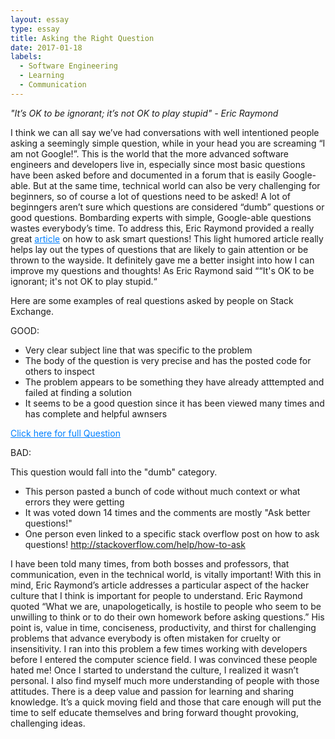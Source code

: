 ```yaml
---
layout: essay
type: essay
title: Asking the Right Question
date: 2017-01-18
labels:
  - Software Engineering
  - Learning
  - Communication
---
```


 *"It’s OK to be ignorant; it’s not OK to play stupid" - Eric Raymond*
  
  I think we can all say we’ve had conversations with well intentioned people asking a seemingly simple question, while in your head you are screaming “I am not Google!”.  This is the world that the more advanced software engineers and developers live in, especially since most basic questions have been asked before and documented in a forum that is easily Google-able.  But at the same time, technical world can also be very challenging for beginners, so of course a lot of questions need to be asked! A lot of beginngers aren’t sure which questions are considered “dumb” questions or good questions.  Bombarding experts with simple, Google-able questions wastes everybody’s time. To address this, Eric Raymond provided a really great <a href="http://www.catb.org/esr/faqs/smart-questions.html" style="color: rgb(0,128,255)">article</a> on how to ask smart questions!  This light humored article really helps lay out the types of questions that are likely to gain attention or be thrown to the wayside.  It definitely gave me a better insight into how I can improve my questions and thoughts! As Eric Raymond said ““It's OK to be ignorant; it's not OK to play stupid.“
  
  
Here are some examples of real questions asked by people on Stack Exchange.

GOOD:


- Very clear subject line that was specific to the problem
- The body of the question is very precise and has the posted code for others to inspect 
- The problem appears to be something they have already atttempted and failed at finding a solution
- It seems to be a good question since it has been viewed many times and has complete and helpful awnsers

<a href="http://stackoverflow.com/questions/41711621/reactjs-material-ui-how-to-use-material-ui-s-flatbutton-and-dialog-in-each-ta" style="color: rgb(0,128,255)">Click here for full Question</a>

BAD:

This question would fall into the "dumb" category. 

- This person pasted a bunch of code without much context or what errors they were getting
- It was voted down 14 times and the comments are mostly "Ask better questions!" 
- One person even linked to a specific stack overflow post on how to ask questions! <a href="http://stackoverflow.com/help/how-to-ask" style="color: rgb(0,128,255)">http://stackoverflow.com/help/how-to-ask</a>




I have been told many times, from both bosses and professors, that communication, even in the technical world, is vitally important! With this in mind, Eric Raymond’s article addresses a particular aspect of the hacker culture that I think is important for people to understand. Eric Raymond quoted “What we are, unapologetically, is hostile to people who seem to be unwilling to think or to do their own homework before asking questions.” His point is, value in time, conciseness, productivity, and thirst for challenging problems that advance everybody is often mistaken for cruelty or insensitivity. I ran into this problem a few times working with developers before I entered the computer science field. I was convinced these people hated me! Once I started to understand the culture, I realized it wasn’t personal. I also find myself much more understanding of people with those attitudes. There is a deep value and passion for learning and sharing knowledge. It’s a quick moving field and those that care enough will put the time to self educate themselves and bring forward thought provoking, challenging ideas.
